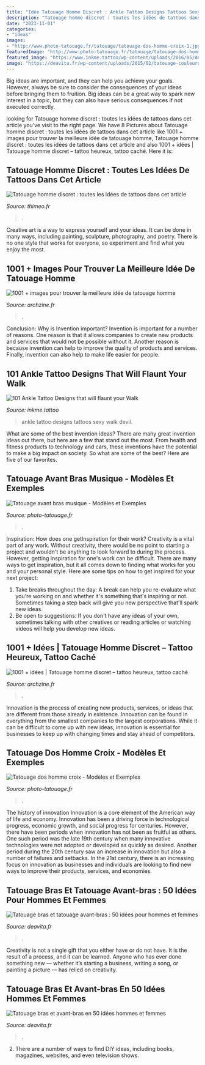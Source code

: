 ```yaml
---
title: "Idée Tatouage Homme Discret : Ankle Tattoo Designs Tattoos Sexy Walk Devil"
description: "Tatouage homme discret : toutes les idées de tattoos dans cet article"
date: "2023-11-01"
categories:
- "ideas"
images:
- "http://www.photo-tatouage.fr/tatouage/tatouage-dos-homme-croix-1.jpg"
featuredImage: "http://www.photo-tatouage.fr/tatouage/tatouage-dos-homme-croix-1.jpg"
featured_image: "https://www.inkme.tattoo/wp-content/uploads/2016/05/Ankle-tattoo-designs-62-1.jpg"
image: "https://deavita.fr/wp-content/uploads/2015/02/tatouage-couleurs-avant-bras-poignet-homme-montre-cassée.jpg"
---
```



Big ideas are important, and they can help you achieve your goals. However, always be sure to consider the consequences of your ideas before bringing them to fruition. Big ideas can be a great way to spark new interest in a topic, but they can also have serious consequences if not executed correctly.

	

		
looking for Tatouage homme discret : toutes les idées de tattoos dans cet article you've visit to the right page. We have 8 Pictures about Tatouage homme discret : toutes les idées de tattoos dans cet article like 1001 + images pour trouver la meilleure idée de tatouage homme, Tatouage homme discret : toutes les idées de tattoos dans cet article and also 1001 + idées | Tatouage homme discret – tattoo heureux, tattoo caché. Here it is:
		
    
## Tatouage Homme Discret : Toutes Les Idées De Tattoos Dans Cet Article

<img loading=lazy src="https://www.thimeo.fr/wp-content/uploads/2016/06/imagesTatouage-homme-discret-36.jpg" onerror="this.onerror=null;this.src='https://tse4.mm.bing.net/th?id=OIP.7IpJkggopQZI0rppyK1A4AHaLJ&amp;pid=15.1';" alt="Tatouage homme discret : toutes les idées de tattoos dans cet article">

_Source: thimeo.fr_

>. 

	

Creative art is a way to express yourself and your ideas. It can be done in many ways, including painting, sculpture, photography, and poetry. There is no one style that works for everyone, so experiment and find what you enjoy the most.

    
## 1001 + Images Pour Trouver La Meilleure Idée De Tatouage Homme

<img loading=lazy src="https://archzine.fr/wp-content/uploads/2017/06/excellent-tatouage-idée-homme-tatouage-homme-bras-tatouage-discret-homme-rose-et-pistolets.jpg" onerror="this.onerror=null;this.src='https://tse3.mm.bing.net/th?id=OIP.KcuQvEdWBmuunvNrMvl8MAHaLG&amp;pid=15.1';" alt="1001 + images pour trouver la meilleure idée de tatouage homme">

_Source: archzine.fr_

>. 

	

Conclusion: Why is Invention important?
Invention is important for a number of reasons. One reason is that it allows companies to create new products and services that would not be possible without it. Another reason is because invention can help to improve the quality of products and services. Finally, invention can also help to make life easier for people.

    
## 101 Ankle Tattoo Designs That Will Flaunt Your Walk

<img loading=lazy src="https://www.inkme.tattoo/wp-content/uploads/2016/05/Ankle-tattoo-designs-62-1.jpg" onerror="this.onerror=null;this.src='https://tse2.mm.bing.net/th?id=OIP.N54UxbCDGmjVdnQo-YVMWgHaHa&amp;pid=15.1';" alt="101 Ankle Tattoo Designs that will flaunt your Walk">

_Source: inkme.tattoo_

>ankle tattoo designs tattoos sexy walk devil. 

	

What are some of the best invention ideas?
There are many great invention ideas out there, but here are a few that stand out the most. From health and fitness products to technology and cars, these inventions have the potential to make a big impact on society. So what are some of the best? Here are five of our favorites.

    
## Tatouage Avant Bras Musique - Modèles Et Exemples

<img loading=lazy src="http://www.photo-tatouage.fr/tatouage/tatouage-avant-bras-musique-8.jpg" onerror="this.onerror=null;this.src='https://tse2.mm.bing.net/th?id=OIP.hlmznFK6fkcEYy_7KtvLEQHaLF&amp;pid=15.1';" alt="Tatouage avant bras musique - Modèles et Exemples">

_Source: photo-tatouage.fr_

>. 

	

Inspiration: How does one getInspiration for their work?
Creativity is a vital part of any work. Without creativity, there would be no point to starting a project and wouldn't be anything to look forward to during the process. However, getting inspiration for one's work can be difficult. There are many ways to get inspiration, but it all comes down to finding what works for you and your personal style. Here are some tips on how to get inspired for your next project: 
1) Take breaks throughout the day: A break can help you re-evaluate what you're working on and whether it's something that's inspiring or not. Sometimes taking a step back will give you new perspective that'll spark new ideas. 
2) Be open to suggestions: If you don't have any ideas of your own, sometimes talking with other creatives or reading articles or watching videos will help you develop new ideas.

    
## 1001 + Idées | Tatouage Homme Discret – Tattoo Heureux, Tattoo Caché

<img loading=lazy src="https://archzine.fr/wp-content/uploads/2018/08/tatouage-interieur-bras-avant-petit-forme-relief-3d-triangle-pyramide-noir-simple-discret.jpg" onerror="this.onerror=null;this.src='https://tse4.mm.bing.net/th?id=OIP.0Jtv_29pFsIWtC58pphw3AHaKN&amp;pid=15.1';" alt="1001 + idées | Tatouage homme discret – tattoo heureux, tattoo caché">

_Source: archzine.fr_

>. 

	

Innovation is the process of creating new products, services, or ideas that are different from those already in existence. Innovation can be found in everything from the smallest companies to the largest corporations. While it can be difficult to come up with new ideas, innovation is essential for businesses to keep up with changing times and stay ahead of competitors.

    
## Tatouage Dos Homme Croix - Modèles Et Exemples

<img loading=lazy src="http://www.photo-tatouage.fr/tatouage/tatouage-dos-homme-croix-1.jpg" onerror="this.onerror=null;this.src='https://tse1.mm.bing.net/th?id=OIP.FpfGtMnnI2CUD3zfSGaB1gHaJ4&amp;pid=15.1';" alt="Tatouage dos homme croix - Modèles et Exemples">

_Source: photo-tatouage.fr_

>. 

	

The history of innovation
Innovation is a core element of the American way of life and economy. Innovation has been a driving force in technological progress, economic growth, and social progress for centuries. However, there have been periods when innovation has not been as fruitful as others. One such period was the late 19th century when many innovative technologies were not adopted or developed as quickly as desired. Another period during the 20th century saw an increase in innovation but also a number of failures and setbacks. In the 21st century, there is an increasing focus on innovation as businesses and individuals are looking to find new ways to improve their products, services, and economies.

    
## Tatouage Bras Et Tatouage Avant-bras : 50 Idées Pour Hommes Et Femmes

<img loading=lazy src="https://deavita.fr/wp-content/uploads/2015/02/idées-tatouage-bras-avant-bras-femme-homme-oiseaux.jpg" onerror="this.onerror=null;this.src='https://tse2.mm.bing.net/th?id=OIP.iTDNzvv4FzsuaJCe6UFGGgHaJ4&amp;pid=15.1';" alt="Tatouage bras et tatouage avant-bras : 50 idées pour hommes et femmes">

_Source: deavita.fr_

>. 

	

Creativity is not a single gift that you either have or do not have. It is the result of a process, and it can be learned. Anyone who has ever done something new — whether it’s starting a business, writing a song, or painting a picture — has relied on creativity.

    
## Tatouage Bras Et Avant-bras En 50 Idées Hommes Et Femmes

<img loading=lazy src="https://deavita.fr/wp-content/uploads/2015/02/tatouage-couleurs-avant-bras-poignet-homme-montre-cassée.jpg" onerror="this.onerror=null;this.src='https://tse2.mm.bing.net/th?id=OIP.GaANp4wGHGkGKqedsRiRcgHaLF&amp;pid=15.1';" alt="Tatouage bras et avant-bras en 50 idées hommes et femmes">

_Source: deavita.fr_

>. 

	

2. There are a number of ways to find DIY ideas, including books, magazines, websites, and even television shows.

